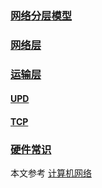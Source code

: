 ### [网络分层模型](./网络分层模型.md)

### [网络层](./网络层.md)

### [运输层](./运输层.md)

####           [UPD](./运输层/udp.md)

####           [TCP](./运输层/tcp.md)

### [硬件常识](./硬件的常识.md)





















本文参考  [计算机网络](https://item.jd.com/12025317.html)

